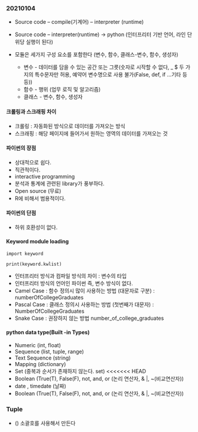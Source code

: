 ### 20210104

* Source code – compile(기계어) – interpreter (runtime)

* Source code – interpreter(runtime) -> python (인터프리터 기반 언어, 라인 단위당 실행이 된다)

* 모듈은 세가지 구성 요소를 포함한다 (변수, 함수, 클래스-변수, 함수, 생성자)
  * 변수 - 데이터를 담을 수 있는 공간 또는 그릇(숫자로 시작할 수 없다, _ $ 두 가지의 특수문자만 허용, 예약어 변수명으로 사용 불가(False, def, if ...기타 등등))
  * 함수 - 행위 (업무 로직 및 알고리즘)
  * 클래스 - 변수, 함수, 생성자

#### 크롤링과 스크래핑 차이

* 크롤링 : 자동화된 방식으로 데이터를 가져오는 방식
* 스크래핑 : 해당 페이지에 들어가서 원하는 영역의 데이터를 가져오는 것

#### 파이썬의 장점

* 상대적으로 쉽다.
* 직관적이다.
* interactive programming
* 분석과 통계에 관련된 library가 풍부하다.
* Open source (무료)
* R에 비해서 범용적이다.

#### 파이썬의 단점

* 하위 호환성이 없다.

#### Keyword module loading

```import keyword```

```print(keyword.kwlist)```

* 인터프리터 방식과 컴파일 방식의 차이 : 변수의 타입
* 인터프리터 방식의 언어인 파이썬 즉, 변수 방식이 없다.
* Camel Case : 함수 정의시 많이 사용하는 방법 (대문자로 구분) : numberOfCollegeGraduates
* Pascal Case : 클래스 정의시 사용하는 방법 (첫번째가 대문자) : NumberOfCollegeGraduates
* Snake Case : 권장하지 않는 방법 number_of_college_graduates

#### python data type(Built -in Types)

* Numeric (int, float)
* Sequence (list, tuple, range)
* Text Sequence (string)
* Mapping (dictionary)
* Set (중복과 순서가 존재하지 않는다. set)
<<<<<<< HEAD
* Boolean (True(T), False(F), not, and, or (논리 연산자, & |, ~(비교연산자))
* date , timedate (날짜)
* Boolean (True(T), False(F), not, and, or (논리 연산자, & |, ~(비교연산자))
### Tuple

* () 소괄호를 사용해서 만든다

